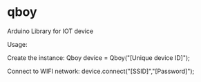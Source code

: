 # qboy

Arduino Library for IOT device

Usage:

Create the instance:
Qboy device = Qboy("[Unique device ID]");

Connect to WIFI network:
device.connect("[SSID]","[Password]");
